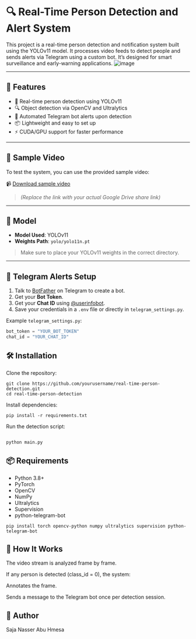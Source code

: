 # 🔍 Real-Time Person Detection and Alert System

This project is a real-time person detection and notification system built using the YOLOv11 model. It processes video feeds to detect people and sends alerts via Telegram using a custom bot. It’s designed for smart surveillance and early-warning applications.
![image](https://github.com/user-attachments/assets/cd5944df-a951-468a-85ff-0dd2fddafb21)

---

## 🚀 Features

- 🎥 Real-time person detection using YOLOv11
- 🔍 Object detection via OpenCV and Ultralytics
- 🤖 Automated Telegram bot alerts upon detection
- 📦 Lightweight and easy to set up
- ⚡ CUDA/GPU support for faster performance

---

## 📁 Sample Video

To test the system, you can use the provided sample video:

📹 [Download sample video]([https://drive.google.com/file/d/your-sample-video-id/view?usp=sharing](https://drive.google.com/file/d/11U0zwLPoA09_aJ_B_2SO1FHTbewklnCM/view?usp=sharing))  
> *(Replace the link with your actual Google Drive share link)*

---

## 🧠 Model

- **Model Used**: YOLOv11  
- **Weights Path**: `yolo/yolo11n.pt`

> Make sure to place your YOLOv11 weights in the correct directory.

---

## 💬 Telegram Alerts Setup

1. Talk to [BotFather](https://t.me/BotFather) on Telegram to create a bot.
2. Get your **Bot Token**.
3. Get your **Chat ID** using [@userinfobot](https://t.me/userinfobot).
4. Save your credentials in a `.env` file or directly in `telegram_settings.py`.

Example `telegram_settings.py`:

```python
bot_token = "YOUR_BOT_TOKEN"
chat_id = "YOUR_CHAT_ID"
```

## 🛠️ Installation
Clone the repository:
```
git clone https://github.com/yourusername/real-time-person-detection.git
cd real-time-person-detection
```
Install dependencies:
```
pip install -r requirements.txt
```
Run the detection script:
```

python main.py
```
## 📦 Requirements

* Python 3.8+
* PyTorch
* OpenCV
* NumPy
* Ultralytics
* Supervision
* python-telegram-bot
```
pip install torch opencv-python numpy ultralytics supervision python-telegram-bot
```
## 🧪 How It Works
The video stream is analyzed frame by frame.

If any person is detected (class_id = 0), the system:

Annotates the frame.

Sends a message to the Telegram bot once per detection session.

## 👤 Author
Saja Nasser Abu Hmesa
